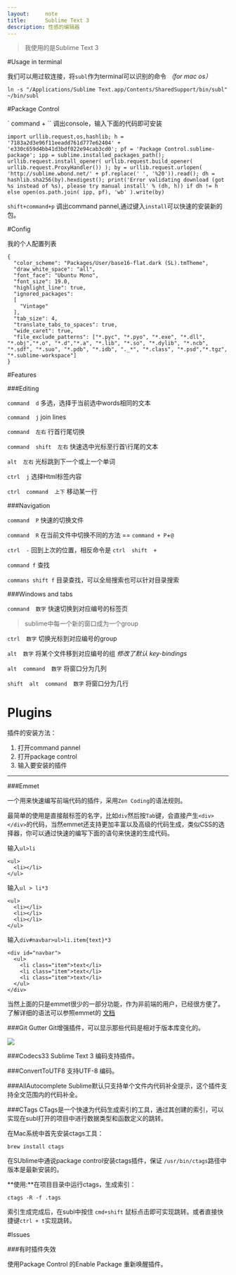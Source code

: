```yaml
---
layout:     note
title:      Sublime Text 3
description: 性感的编辑器
---
```



> 我使用的是Sublime Text 3

#Usage in terminal

我们可以用过软连接，将`subl`作为terminal可以识别的命令 *（for mac os）*
    
    ln -s "/Applications/Sublime Text.app/Contents/SharedSupport/bin/subl" ~/bin/subl

#Package Control

` command + \`` 调出console，输入下面的代码即可安装

    import urllib.request,os,hashlib; h = '7183a2d3e96f11eeadd761d777e62404' + 'e330c659d4bb41d3bdf022e94cab3cd0'; pf = 'Package Control.sublime-package'; ipp = sublime.installed_packages_path(); urllib.request.install_opener( urllib.request.build_opener( urllib.request.ProxyHandler()) ); by = urllib.request.urlopen( 'http://sublime.wbond.net/' + pf.replace(' ', '%20')).read(); dh = hashlib.sha256(by).hexdigest(); print('Error validating download (got %s instead of %s), please try manual install' % (dh, h)) if dh != h else open(os.path.join( ipp, pf), 'wb' ).write(by)

`shift+command+p` 调出command pannel,通过键入`install`可以快速的安装新的包。


#Config

我的个人配置列表

    {
      "color_scheme": "Packages/User/base16-flat.dark (SL).tmTheme",
      "draw_white_space": "all",
      "font_face": "Ubuntu Mono",
      "font_size": 19.0,
      "highlight_line": true,
      "ignored_packages":
      [
        "Vintage"
      ],
      "tab_size": 4,
      "translate_tabs_to_spaces": true,
      "wide_caret": true,
      "file_exclude_patterns": ["*.pyc", "*.pyo", "*.exe", "*.dll", "*.obj","*.o", "*.d","*.a", "*.lib", "*.so", "*.dylib", "*.ncb", "*.sdf", "*.suo", "*.pdb", "*.idb", "._*", "*.class", "*.psd","*.tgz", "*.sublime-workspace"]
    }




#Features

###Editing 

`command  d` 多选，选择于当前选中words相同的文本

`command  j` join lines 

`command  左右` 行首行尾切换

`command  shift  左右` 快速选中光标至行首\行尾的文本

`alt  左右`  光标跳到下一个或上一个单词

`ctrl  j` 选择Html标签内容

`ctrl  command  上下` 移动某一行


###Navigation

`command  P` 快速的切换文件

`command  R` 在当前文件中切换不同的方法 == `command + P`+`@`

`ctrl  -` 回到上次的位置，相反命令是 `ctrl  shift  +`

`command f` 查找

`commans shift f` 目录查找，可以全局搜索也可以针对目录搜索
 
###Windows and tabs

`command  数字` 快速切换到对应编号的标签页

> sublime中每一个新的窗口成为一个group

`ctrl  数字` 切换光标到对应编号的group

`alt  数字` 将某个文件移到对应编号的组   *修改了默认 key-bindings*

`alt  command  数字` 将窗口分为几列 

`shift  alt  command  数字` 将窗口分为几行



# Plugins

插件的安装方法：

1. 打开command pannel
2. 打开package control
3. 输入要安装的插件


------------


###Emmet

一个用来快速编写前端代码的插件，采用`Zen Coding`的语法规则。

最简单的使用是直接敲标签的名字，比如`div`然后按`Tab`键，会直接产生`<div></div>`的代码，当然emmet还支持更加丰富以及高级的代码生成，类似CSS的选择器，你可以通过快速的编写下面的语句来快速的生成代码。

输入`ul>li`

    <ul>
      <li></li>
    </ul>

输入`ul > li*3`

    
    <ul>
      <li></li>
      <li></li>
      <li></li>
    </ul>

输入`div#navbar>ul>li.item{text}*3`

    <div id="navbar">
      <ul>
        <li class="item">text</li>
        <li class="item">text</li>
        <li class="item">text</li>
      </ul>
    </div>

当然上面的只是emmet很少的一部分功能，作为非前端的用户，已经很方便了。了解详细的语法可以参照emmet的 
<a href="http://docs.emmet.io/" target=_blank>文档</a>


###Git Gutter
Git增强插件，可以显示那些代码是相对于版本库变化的。

![](https://camo.githubusercontent.com/272854f332fd374f50a58060615af911b9798fbc/68747470733a2f2f7261772e6769746875622e636f6d2f6a69736161636b732f4769744775747465722f6d61737465722f73637265656e73686f742e706e67)

###Codecs33
Sublime Text 3 编码支持插件。

###ConvertToUTF8
支持UTF-8 编码。


###AllAutocomplete
Sublime默认只支持单个文件内代码补全提示，这个插件支持全文范围内的代码补全。


###CTags
CTags是一个快速为代码生成索引的工具，通过其创建的索引，可以实现在subl打开的项目中进行数据类型和函数定义的跳转。

在Mac系统中首先安装ctags工具：

    brew install ctags

在SUblime中通说package control安装ctags插件，保证 `/usr/bin/ctags`路径中版本是最新安装的。

**使用:**在项目目录中运行ctags，生成索引：

    ctags -R -f .tags

索引生成完成后，在subl中按住 `cmd+shift` 鼠标点击即可实现跳转。或者直接快捷键`ctrl + t`实现跳转。




#Issues

###有时插件失效

使用Package Control 的Enable Package 重新唤醒插件。


